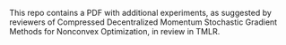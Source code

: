 This repo contains a PDF with additional experiments, as suggested by reviewers of Compressed Decentralized Momentum Stochastic Gradient Methods for Nonconvex Optimization, in review in TMLR.
